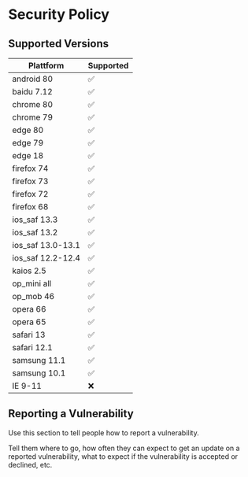 # Security Policy

## Supported Versions

| Plattform         | Supported          |
| ----------------- | ------------------ |
| android 80        | :white_check_mark: |       
| baidu 7.12        | :white_check_mark: |       
| chrome 80         | :white_check_mark: |   
| chrome 79         | :white_check_mark: |   
| edge 80           | :white_check_mark: |   
| edge 79           | :white_check_mark: |   
| edge 18           | :white_check_mark: |   
| firefox 74        | :white_check_mark: |       
| firefox 73        | :white_check_mark: |       
| firefox 72        | :white_check_mark: |       
| firefox 68        | :white_check_mark: |       
| ios_saf 13.3      | :white_check_mark: |       
| ios_saf 13.2      | :white_check_mark: |       
| ios_saf 13.0-13.1 | :white_check_mark: |           
| ios_saf 12.2-12.4 | :white_check_mark: |           
| kaios 2.5         | :white_check_mark: |   
| op_mini all       | :white_check_mark: |       
| op_mob 46         | :white_check_mark: |   
| opera 66          | :white_check_mark: |   
| opera 65          | :white_check_mark: |   
| safari 13         | :white_check_mark: |   
| safari 12.1       | :white_check_mark: |       
| samsung 11.1      | :white_check_mark: |       
| samsung 10.1      | :white_check_mark: |
| IE 9-11           | :x:                |       

## Reporting a Vulnerability

Use this section to tell people how to report a vulnerability.

Tell them where to go, how often they can expect to get an update on a
reported vulnerability, what to expect if the vulnerability is accepted or
declined, etc.
